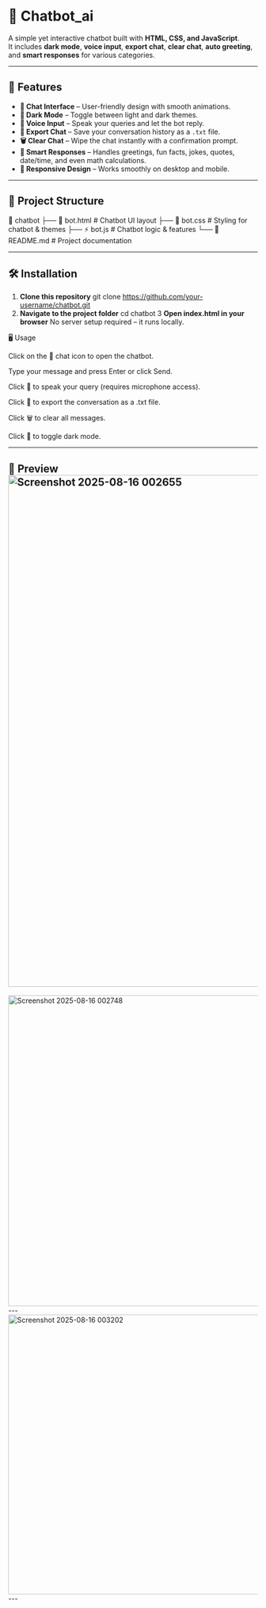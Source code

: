 # 💬 Chatbot_ai

A simple yet interactive chatbot built with **HTML, CSS, and JavaScript**.  
It includes **dark mode**, **voice input**, **export chat**, **clear chat**, **auto greeting**, and **smart responses** for various categories.

---

## 🚀 Features

- **💬 Chat Interface** – User-friendly design with smooth animations.
- **🌙 Dark Mode** – Toggle between light and dark themes.
- **🎤 Voice Input** – Speak your queries and let the bot reply.
- **📄 Export Chat** – Save your conversation history as a `.txt` file.
- **🗑️ Clear Chat** – Wipe the chat instantly with a confirmation prompt.
- **🤖 Smart Responses** – Handles greetings, fun facts, jokes, quotes, date/time, and even math calculations.
- **📱 Responsive Design** – Works smoothly on desktop and mobile.

---

## 📂 Project Structure

📁 chatbot
├── 📄 bot.html # Chatbot UI layout
├── 🎨 bot.css # Styling for chatbot & themes
├── ⚡ bot.js # Chatbot logic & features
└── 📄 README.md # Project documentation


---

## 🛠️ Installation

1. **Clone this repository**
   git clone https://github.com/your-username/chatbot.git
2. **Navigate to the project folder**
 cd chatbot
3 **Open index.html in your browser**
No server setup required – it runs locally.

🖥️ Usage

Click on the 💬 chat icon to open the chatbot.

Type your message and press Enter or click Send.

Click 🎤 to speak your query (requires microphone access).

Click 📄 to export the conversation as a .txt file.

Click 🗑️ to clear all messages.

Click 🌙 to toggle dark mode.

---
📸 Preview
<img width="1919" height="1034" alt="Screenshot 2025-08-16 002655" src="https://github.com/user-attachments/assets/0ecdbbd7-8ae4-410c-baa6-ea243b5be503" />
---
<img width="590" height="628" alt="Screenshot 2025-08-16 002748" src="https://github.com/user-attachments/assets/e09a85aa-a028-4e00-bb0b-5d72479dbfc9" />
---
<img width="526" height="565" alt="Screenshot 2025-08-16 003202" src="https://github.com/user-attachments/assets/4b4fdbd8-d7ba-4b9c-9a61-21e449d16483" />
---
